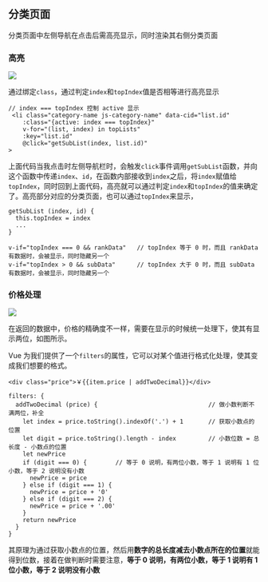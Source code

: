 ## 分类页面

分类页面中左侧导航在点击后需高亮显示，同时渲染其右侧分类页面

### 高亮

![](https://i.loli.net/2019/03/06/5c7f7d5b38765.png)

通过绑定`class`，通过判定`index`和`topIndex`值是否相等进行高亮显示
```vue
// index === topIndex 控制 active 显示
 <li class="category-name js-category-name" data-cid="list.id"
    :class="{active: index === topIndex}"
    v-for="(list, index) in topLists"
    :key="list.id"
    @click="getSubList(index, list.id)"
>
```
上面代码当我点击时左侧导航栏时，会触发`click`事件调用`getSubList`函数，并向这个函数中传递`index`、`id`，在函数内部接收到`index`之后，将`index`赋值给`topIndex`，同时回到上面代码，高亮就可以通过判定`index`和`topIndex`的值来确定了。高亮部分对应的分类页面，也可以通过`topIndex`来显示，
```vue
getSubList (index, id) {
  this.topIndex = index
  ...
}

v-if="topIndex === 0 && rankData"   // topIndex 等于 0 时，而且 rankData 有数据时，会被显示，同时隐藏另一个
v-if="topIndex > 0 && subData"      // topIndex 大于 0 时，而且 subData 有数据时，会被显示，同时隐藏另一个
```

### 价格处理

![](https://i.loli.net/2019/03/06/5c7f7dabb11dd.png)

在返回的数据中，价格的精确度不一样，需要在显示的时候统一处理下，使其有显示两位，如图所示。

Vue 为我们提供了一个`filters`的属性，它可以对某个值进行格式化处理，使其变成我们想要的格式。
```vue
<div class="price">￥{{item.price | addTwoDecimal}}</div>

filters: {
  addTwoDecimal (price) {                               // 做小数判断不满两位，补全
    let index = price.toString().indexOf('.') + 1       // 获取小数点的位置
    let digit = price.toString().length - index         // 小数位数 = 总长度 - 小数点的位置
    let newPrice
    if (digit === 0) {        // 等于 0 说明，有两位小数，等于 1 说明有 1 位小数，等于 2 说明没有小数
      newPrice = price
    } else if (digit === 1) {
      newPrice = price + '0'
    } else if (digit === 2) {
      newPrice = price + '.00'
    }
    return newPrice
  }
}
```

其原理为通过获取小数点的位置，然后用**数字的总长度减去小数点所在的位置**就能得到位数，接着在做判断时需要注意，**等于 0 说明，有两位小数，等于 1 说明有 1 位小数，等于 2 说明没有小数**
